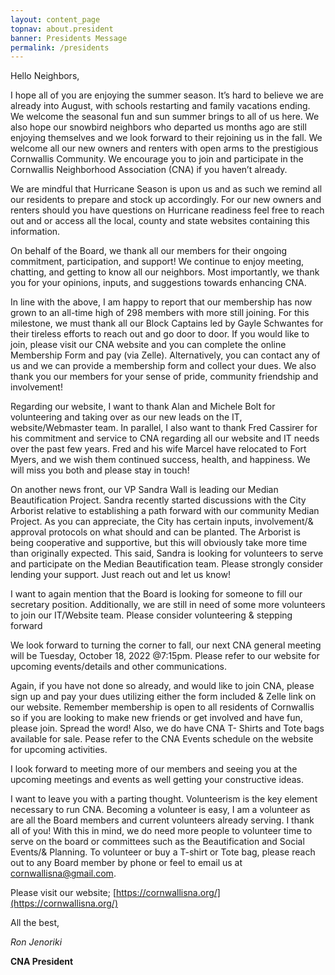 ```yaml
---
layout: content_page
topnav: about.president
banner: Presidents Message
permalink: /presidents
---
```


Hello Neighbors,

I hope all of you are enjoying the summer season. It’s hard to believe we are already into August, with schools restarting and family vacations ending. We welcome the seasonal fun and sun summer brings to all of us here. We also hope our snowbird neighbors who departed us months ago are still enjoying themselves and we look forward to their rejoining us in the fall. We welcome all our new owners and renters with open arms to the prestigious Cornwallis Community. We encourage you to join and participate in the Cornwallis Neighborhood Association (CNA) if you haven’t already.

We are mindful that Hurricane Season is upon us and as such we remind all our residents to prepare and stock up accordingly. For our new owners and renters should you have questions on Hurricane readiness feel free to reach out and or access all the local, county and state websites containing this information.

On behalf of the Board, we thank all our members for their ongoing commitment, participation, and support! We continue to enjoy meeting, chatting, and getting to know all our neighbors. Most importantly, we thank you for your opinions, inputs, and suggestions towards enhancing CNA.

In line with the above, I am happy to report that our membership has now grown to an all-time high of 298 members with more still joining. For this milestone, we must thank all our Block Captains led by Gayle Schwantes for their tireless efforts to reach out and go door to door. If you would like to join, please visit our CNA website and you can complete the online Membership Form and pay (via Zelle). Alternatively, you can contact any of us and we can provide a membership form and collect your dues. We also thank you our members for your sense of pride, community friendship and involvement!

Regarding our website, I want to thank Alan and Michele Bolt for volunteering and taking over as our new leads on the IT, website/Webmaster team. In parallel, I also want to thank Fred Cassirer for his commitment and service to CNA regarding all our website and IT needs over the past few years. Fred and his wife Marcel have relocated to Fort Myers, and we wish them continued success, health, and happiness. We will miss you both and please stay in touch!

On another news front, our VP Sandra Wall is leading our Median Beautification Project. Sandra recently started discussions with the City Arborist relative to establishing a path forward with our community Median Project. As you can appreciate, the City has certain inputs, involvement/& approval protocols on what should and can be planted. The Arborist is being cooperative and supportive, but this will obviously take more time than originally expected. This said, Sandra is looking for volunteers to serve and participate on the Median Beautification team. Please strongly consider lending your support. Just reach out and let us know!

I want to again mention that the Board is looking for someone to fill our secretary position. Additionally, we are still in need of some more volunteers to join our IT/Website team. Please consider volunteering & stepping forward

We look forward to turning the corner to fall, our next CNA general meeting will be Tuesday, October 18, 2022 @7:15pm. Please refer to our website for upcoming events/details and other communications.

Again, if you have not done so already, and would like to join CNA, please sign up and pay your dues utilizing either the form included & Zelle link on our website. Remember membership is open to all residents of Cornwallis so if you are looking to make new friends or get involved and have fun, please join. Spread the word! Also, we do have CNA T- Shirts and Tote bags available for sale. Pease refer to the CNA Events schedule on the website for upcoming activities.

I look forward to meeting more of our members and seeing you at the upcoming meetings and events as well getting your constructive ideas.

I want to leave you with a parting thought. Volunteerism is the key element necessary to run CNA. Becoming a volunteer is easy, I am a volunteer as are all the Board members and current volunteers already serving. I thank all of you! With this in mind, we do need more people to volunteer time to serve on the board or committees such as the Beautification and Social Events/& Planning. To volunteer or buy a T-shirt or Tote bag, please reach out to any Board member by phone or feel to email us at [cornwallisna@gmail.com](mailto:cornwallisna@gmail.com).

Please visit our website; [https://cornwallisna.org/](https://cornwallisna.org/)

All the best,

_Ron Jenoriki_

**CNA President**

